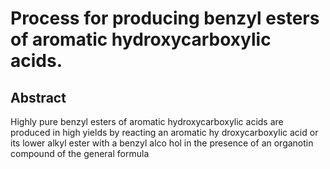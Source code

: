# Process for producing benzyl esters of aromatic hydroxycarboxylic acids.

## Abstract
Highly pure benzyl esters of aromatic hydroxycarboxylic acids are produced in high yields by reacting an aromatic hy droxycarboxylic acid or its lower alkyl ester with a benzyl alco hol in the presence of an organotin compound of the general formula